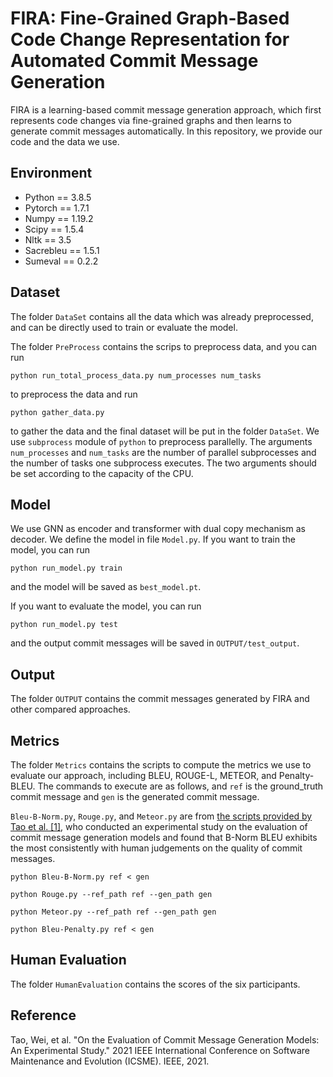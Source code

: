 # FIRA: Fine-Grained Graph-Based Code Change Representation for Automated Commit Message Generation
FIRA is a learning-based commit message generation approach, which first represents code changes via fine-grained graphs and then learns to generate commit messages automatically. In this repository, we provide our code and the data we use.

## Environment
+ Python == 3.8.5
+ Pytorch == 1.7.1
+ Numpy == 1.19.2
+ Scipy == 1.5.4
+ Nltk == 3.5
+ Sacrebleu == 1.5.1
+ Sumeval == 0.2.2

## Dataset

The folder `DataSet` contains all the data which was already preprocessed, and can be directly used to train or evaluate the model.

The folder `PreProcess` contains the scrips to preprocess data, and you can run
```
python run_total_process_data.py num_processes num_tasks
```
to preprocess the data and run 
```
python gather_data.py
```
to gather the data and the final dataset will be put in the folder `DataSet`. We use `subprocess` module of `python` to preprocess parallelly. The arguments `num_processes` and `num_tasks` are the number of parallel subprocesses and the number of tasks one subprocess executes. The two arguments should be set according to the capacity of the CPU.
## Model
We use GNN as encoder and transformer with dual copy mechanism as decoder. We define the model in file `Model.py`. If you want to train the model, you can run
```
python run_model.py train
```
and the model will be saved as `best_model.pt`.

If you want to evaluate the model, you can run
```
python run_model.py test
```
and the output commit messages will be saved in `OUTPUT/test_output`.
## Output
The folder `OUTPUT` contains the commit messages generated by FIRA and other compared approaches.
## Metrics
The folder `Metrics` contains the scripts to compute the metrics we use to evaluate our approach, including BLEU, ROUGE-L, METEOR, and Penalty-BLEU. The commands to execute are as follows, and `ref` is the ground_truth commit message and `gen` is the generated commit message. 

`Bleu-B-Norm.py`, `Rouge.py`, and `Meteor.py` are from [the scripts provided by Tao et al. [1]](https://github.com/DeepSoftwareAnalytics/CommitMsgEmpirical/tree/main/metrics), who conducted an experimental study on the evaluation of commit message generation models and found that B-Norm BLEU exhibits the most consistently with human judgements on the quality of commit messages.
```
python Bleu-B-Norm.py ref < gen

python Rouge.py --ref_path ref --gen_path gen

python Meteor.py --ref_path ref --gen_path gen

python Bleu-Penalty.py ref < gen
```
## Human Evaluation
The folder `HumanEvaluation` contains the scores of the six participants.

## Reference
Tao, Wei, et al. "On the Evaluation of Commit Message Generation Models: An Experimental Study." 2021 IEEE International Conference on Software Maintenance and Evolution (ICSME). IEEE, 2021.
